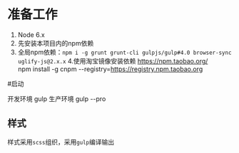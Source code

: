 # 准备工作

1. Node 6.x
2. 先安装本项目内的npm依赖
3. 全局npm依赖：`npm i -g grunt grunt-cli gulpjs/gulp#4.0 browser-sync uglify-js@2.x.x`
4.使用淘宝镜像安装依赖 https://npm.taobao.org/  
npm install -g cnpm --registry=https://registry.npm.taobao.org

#启动

开发环境 gulp 
生产环境 gulp --pro



## 样式

样式采用`scss`组织，采用`gulp`编译输出
